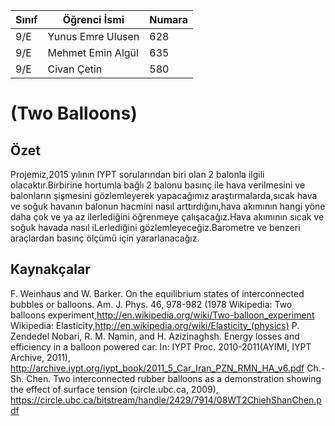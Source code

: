 


Sınıf | Öğrenci İsmi  | Numara
-------|----------------|--------
9/E    | Yunus Emre Ulusen | 628
9/E    | Mehmet Emin Algül | 635
9/E    | Civan Çetin       | 580

#  (Two Balloons)
## Özet
Projemiz,2015 yılının IYPT sorularından biri olan 2 balonla ilgili olacaktır.Birbirine hortumla bağlı 2 balonu basınç ile hava verilmesini ve balonların şişmesini gözlemleyerek yapacağımız araştırmalarda,sıcak hava ve soğuk havanın balonun hacmini nasıl arttırdığını,hava akımının hangi yöne daha çok ve ya az ilerlediğini öğrenmeye çalışacağız.Hava akımının sıcak ve soğuk havada nasıl iLerlediğini gözlemleyeceğiz.Barometre ve benzeri araçlardan basınç ölçümü için yararlanacağız.

## Kaynakçalar  
F. Weinhaus and W. Barker. On the equilibrium states of interconnected bubbles or balloons. Am. J. Phys. 
46, 978-982 (1978
Wikipedia: Two balloons experiment,http://en.wikipedia.org/wiki/Two-balloon_experiment
Wikipedia: Elasticity,http://en.wikipedia.org/wiki/Elasticity_(physics)
P. Zendedel Nobari, R. M. Namin, and H. Azizinaghsh. Energy losses and efficiency in a balloon powered car. In: IYPT Proc. 2010-2011(AYIMI, IYPT Archive, 2011), http://archive.iypt.org/iypt_book/2011_5_Car_Iran_PZN_RMN_HA_v6.pdf
Ch.-Sh. Chen. Two interconnected rubber balloons as a demonstration showing the effect of surface tension (circle.ubc.ca, 2009), 
https://circle.ubc.ca/bitstream/handle/2429/7914/08WT2ChiehShanChen.pdf
